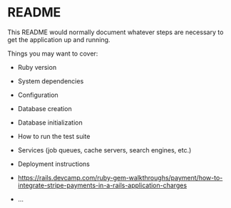 # README

This README would normally document whatever steps are necessary to get the
application up and running.

Things you may want to cover:

* Ruby version

* System dependencies

* Configuration

* Database creation

* Database initialization

* How to run the test suite

* Services (job queues, cache servers, search engines, etc.)

* Deployment instructions

* https://rails.devcamp.com/ruby-gem-walkthroughs/payment/how-to-integrate-stripe-payments-in-a-rails-application-charges

* ...
